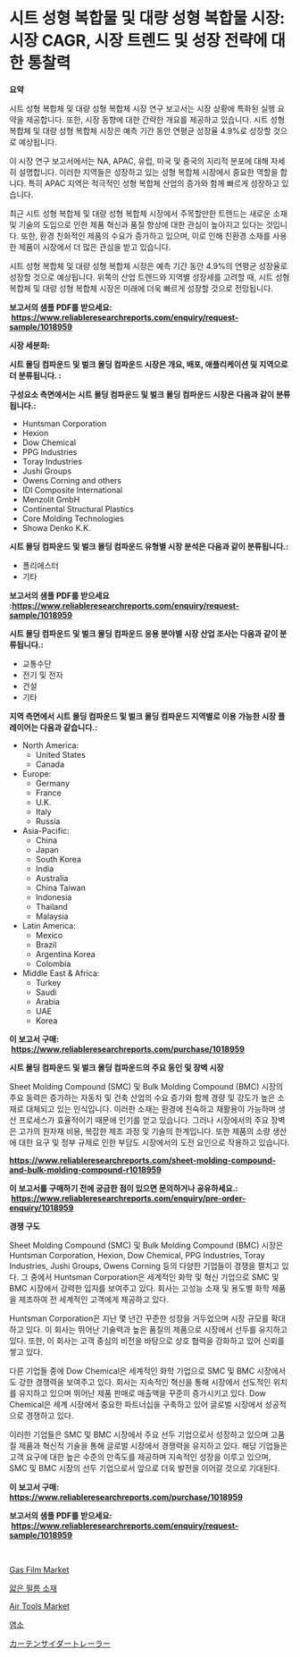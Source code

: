 <p><h1>시트 성형 복합물 및 대량 성형 복합물 시장: 시장 CAGR, 시장 트렌드 및 성장 전략에 대한 통찰력</h1></p><p><strong>요약</strong></p>
<p><p>시트 성형 복합체 및 대량 성형 복합체 시장 연구 보고서는 시장 상황에 특화된 실행 요약을 제공합니다. 또한, 시장 동향에 대한 간략한 개요를 제공하고 있습니다. 시트 성형 복합체 및 대량 성형 복합체 시장은 예측 기간 동안 연평균 성장율 4.9%로 성장할 것으로 예상됩니다.</p><p>이 시장 연구 보고서에서는 NA, APAC, 유럽, 미국 및 중국의 지리적 분포에 대해 자세히 설명합니다. 이러한 지역들은 성장하고 있는 성형 복합체 시장에서 중요한 역할을 합니다. 특히 APAC 지역은 적극적인 성형 복합체 산업의 증가와 함께 빠르게 성장하고 있습니다.</p><p>최근 시트 성형 복합체 및 대량 성형 복합체 시장에서 주목할만한 트렌드는 새로운 소재 및 기술의 도입으로 인한 제품 혁신과 품질 향상에 대한 관심이 높아지고 있다는 것입니다. 또한, 환경 친화적인 제품의 수요가 증가하고 있으며, 이로 인해 친환경 소재를 사용한 제품이 시장에서 더 많은 관심을 받고 있습니다.</p><p>시트 성형 복합체 및 대량 성형 복합체 시장은 예측 기간 동안 4.9%의 연평균 성장율로 성장할 것으로 예상됩니다. 위쪽의 산업 트렌드와 지역별 성장세를 고려할 때, 시트 성형 복합체 및 대량 성형 복합체 시장은 미래에 더욱 빠르게 성장할 것으로 전망됩니다.</p></p>
<p><strong>보고서의 샘플 PDF를 받으세요: &nbsp;<a href="https://www.reliableresearchreports.com/enquiry/request-sample/1018959">https://www.reliableresearchreports.com/enquiry/request-sample/1018959</a></strong></p>
<p><strong>시장 세분화:</strong></p>
<p><strong> 시트 몰딩 컴파운드 및 벌크 몰딩 컴파운드 시장은 개요, 배포, 애플리케이션 및 지역으로 더 분류됩니다. :</strong></p>
<p><strong>구성요소 측면에서는 시트 몰딩 컴파운드 및 벌크 몰딩 컴파운드 시장은 다음과 같이 분류됩니다.:</strong></p>
<p><ul><li>Huntsman Corporation</li><li>Hexion</li><li>Dow Chemical</li><li>PPG Industries</li><li>Toray Industries</li><li>Jushi Groups</li><li>Owens Corning and others</li><li>IDI Composite International</li><li>Menzolit GmbH</li><li>Continental Structural Plastics</li><li>Core Molding Technologies</li><li>Showa Denko K.K.</li></ul></p>
<p><strong> 시트 몰딩 컴파운드 및 벌크 몰딩 컴파운드 유형별 시장 분석은 다음과 같이 분류됩니다.:</strong></p>
<p><ul><li>폴리에스터</li><li>기타</li></ul></p>
<p><strong>보고서의 샘플 PDF를 받으세요 :<a href="https://www.reliableresearchreports.com/enquiry/request-sample/1018959">https://www.reliableresearchreports.com/enquiry/request-sample/1018959</a></strong></p>
<p><strong> 시트 몰딩 컴파운드 및 벌크 몰딩 컴파운드 응용 분야별 시장 산업 조사는 다음과 같이 분류됩니다.:</strong></p>
<p><ul><li>교통수단</li><li>전기 및 전자</li><li>건설</li><li>기타</li></ul></p>
<p><strong>지역 측면에서 시트 몰딩 컴파운드 및 벌크 몰딩 컴파운드 지역별로 이용 가능한 시장 플레이어는 다음과 같습니다.:</strong></p>
<p><ul>
    <li>
        North America:
        <ul>
            <li>United States</li>
            <li>Canada</li>
        </ul>
    </li>
    <li>
        Europe:
        <ul>
            <li>Germany</li>
            <li>France</li>
            <li>U.K.</li>
            <li>Italy</li>
            <li>Russia</li>
        </ul>
    </li>
    <li>
        Asia-Pacific:
        <ul>
            <li>China</li>
            <li>Japan</li>
            <li>South Korea</li>
            <li>India</li>
            <li>Australia</li>
            <li>China Taiwan</li>
            <li>Indonesia</li>
            <li>Thailand</li>
            <li>Malaysia</li>
        </ul>
    </li>
    <li>
        Latin America:
        <ul>
            <li>Mexico</li>
            <li>Brazil</li>
            <li>Argentina Korea</li>
            <li>Colombia</li>
        </ul>
    </li>
    <li>
        Middle East & Africa:
        <ul>
            <li>Turkey</li>
            <li>Saudi</li>
            <li>Arabia</li>
            <li>UAE</li>
            <li>Korea</li>
        </ul>
    </li>
    </ul></p>
<p><strong>이 보고서 구매: &nbsp;<a href="https://www.reliableresearchreports.com/purchase/1018959">https://www.reliableresearchreports.com/purchase/1018959</a></strong></p>
<p><strong>시트 몰딩 컴파운드 및 벌크 몰딩 컴파운드의 주요 동인 및 장벽 시장</strong></p>
<p><p>Sheet Molding Compound (SMC) 및 Bulk Molding Compound (BMC) 시장의 주요 동력은 증가하는 자동차 및 건축 산업의 수요 증가와 함께 경량 및 강도가 높은 소재로 대체되고 있는 인식입니다. 이러한 소재는 환경에 친숙하고 재활용이 가능하며 생산 프로세스가 효율적이기 때문에 인기를 얻고 있습니다. 그러나 시장에서의 주요 장벽은 고가의 원자재 비용, 복잡한 제조 과정 및 기술의 한계입니다. 또한 제품의 소량 생산에 대한 요구 및 정부 규제로 인한 부담도 시장에서의 도전 요인으로 작용하고 있습니다.</p></p>
<p><strong><a href="https://www.reliableresearchreports.com/sheet-molding-compound-and-bulk-molding-compound-r1018959">https://www.reliableresearchreports.com/sheet-molding-compound-and-bulk-molding-compound-r1018959</a></strong></p>
<p><strong>이 보고서를 구매하기 전에 궁금한 점이 있으면 문의하거나 공유하세요.: &nbsp;<a href="https://www.reliableresearchreports.com/enquiry/pre-order-enquiry/1018959">https://www.reliableresearchreports.com/enquiry/pre-order-enquiry/1018959</a></strong></p>
<p><strong>경쟁 구도</strong></p>
<p><p>Sheet Molding Compound (SMC) 및 Bulk Molding Compound (BMC) 시장은 Huntsman Corporation, Hexion, Dow Chemical, PPG Industries, Toray Industries, Jushi Groups, Owens Corning 등의 다양한 기업들이 경쟁을 펼치고 있다. 그 중에서 Huntsman Corporation은 세계적인 화학 및 혁신 기업으로 SMC 및 BMC 시장에서 강력한 입지를 보여주고 있다. 회사는 고성능 소재 및 용도별 화학 제품을 제조하여 전 세계적인 고객에게 제공하고 있다.</p><p>Huntsman Corporation은 지난 몇 년간 꾸준한 성장을 거두었으며 시장 규모를 확대하고 있다. 이 회사는 뛰어난 기술력과 높은 품질의 제품으로 시장에서 선두를 유지하고 있다. 또한, 이 회사는 고객 중심의 비전을 바탕으로 상호 협력을 강화하고 있어 신뢰를 쌓고 있다.</p><p>다른 기업들 중에 Dow Chemical은 세계적인 화학 기업으로 SMC 및 BMC 시장에서도 강한 경쟁력을 보여주고 있다. 회사는 지속적인 혁신을 통해 시장에서 선도적인 위치를 유지하고 있으며 뛰어난 제품 판매로 매출액을 꾸준히 증가시키고 있다. Dow Chemical은 세계 시장에서 중요한 파트너십을 구축하고 있어 글로벌 시장에서 성공적으로 경쟁하고 있다.</p><p>이러한 기업들은 SMC 및 BMC 시장에서 주요 선두 기업으로서 성장하고 있으며 고품질 제품과 혁신적 기술을 통해 글로벌 시장에서 경쟁력을 유지하고 있다. 해당 기업들은 고객 요구에 대한 높은 수준의 만족도를 제공하며 지속적인 성장을 이루고 있으며, SMC 및 BMC 시장의 선두 기업으로서 앞으로 더욱 발전을 이어갈 것으로 기대된다.</p></p>
<p><strong>이 보고서 구매: &nbsp; <a href="https://www.reliableresearchreports.com/purchase/1018959">https://www.reliableresearchreports.com/purchase/1018959</a></strong></p>
<p><strong>보고서의 샘플 PDF를 받으세요: &nbsp;<a href="https://www.reliableresearchreports.com/enquiry/request-sample/1018959">https://www.reliableresearchreports.com/enquiry/request-sample/1018959</a></strong><strong></strong></p>
<p>&nbsp;</p>
<p><p><a href="https://issuu.com/reportprime-2/docs/gas-film-market-size-2030.pptx">Gas Film Market</a></p><p><a href="https://github.com/vsn7qpua81q/Market-Research-Report-List-1/blob/main/373871430465.md">얇은 필름 소재</a></p><p><a href="https://github.com/kufem1/Market-Research-Report-List-2/blob/main/air-tools-market.md">Air Tools Market</a></p><p><a href="https://github.com/Elenrrera7685/Market-Research-Report-List-1/blob/main/999842330466.md">염소</a></p><p><a href="https://github.com/adcxff01450218/Market-Research-Report-List-1/blob/main/198115233162.md">カーテンサイダートレーラー</a></p></p>